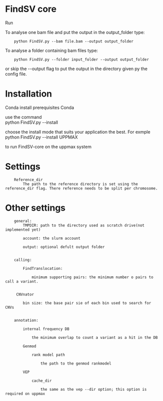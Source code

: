 FindSV core
===========
Run

To analyse one bam file and put the output in the output_folder type:

        python FindSV.py --bam file.bam --output output_folder

To analyse a folder containing bam files type:

        python FindSV.py --folder input_folder --output output_folder

or skip the --output flag to put the output in the directory given py the config file.

Installation
============
Conda install
prerequisites
    Conda

use the command  
        python FindSV.py --install

choose the install mode that suits your application the best. For exmple
        python FindSV.py --install UPPMAX

to run FindSV-core on the uppmax system

Settings
=========

        Reference_dir
            The path to the reference directory is set using the reference_dir flag. There reference needs to be split per chromosome.

Other settings
=============

        general:
            TMPDIR: path to the directory used as scratch drive(not implemented yet)

            account: the slurm account

            output: optional defult output folder


        calling:

            FindTranslocation:
  
                minimum supporting pairs: the minimum number o pairs to call a variant.
    
    
         CNVnator
  
            bin size: the base pair sie of each bin used to search for CNVs


        annotation:

            internal frequency DB
  
                the minimum overlap to count a variant as a hit in the DB
    
            Genmod
  
                rank model path
    
                    the path to the genmod rankmodel
      
            VEP
  
                cache_dir
    
                    the same as the vep --dir option; this option is required on uppmax


